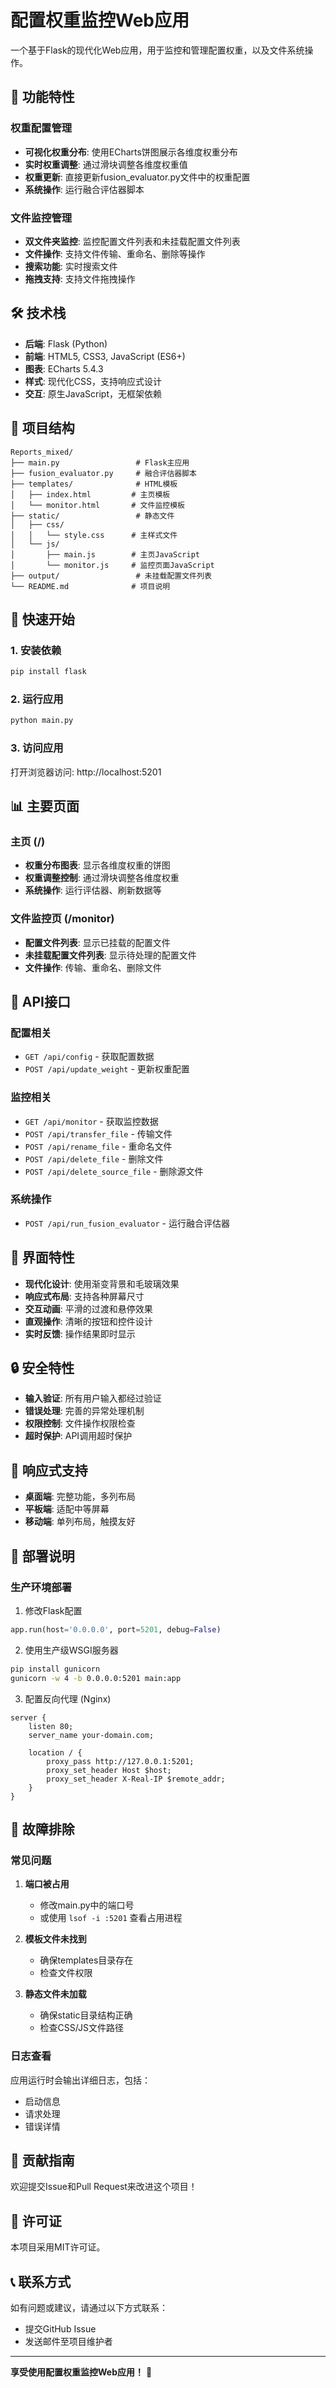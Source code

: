 # 配置权重监控Web应用

一个基于Flask的现代化Web应用，用于监控和管理配置权重，以及文件系统操作。

## 🚀 功能特性

### 权重配置管理
- **可视化权重分布**: 使用ECharts饼图展示各维度权重分布
- **实时权重调整**: 通过滑块调整各维度权重值
- **权重更新**: 直接更新fusion_evaluator.py文件中的权重配置
- **系统操作**: 运行融合评估器脚本

### 文件监控管理
- **双文件夹监控**: 监控配置文件列表和未挂载配置文件列表
- **文件操作**: 支持文件传输、重命名、删除等操作
- **搜索功能**: 实时搜索文件
- **拖拽支持**: 支持文件拖拽操作

## 🛠️ 技术栈

- **后端**: Flask (Python)
- **前端**: HTML5, CSS3, JavaScript (ES6+)
- **图表**: ECharts 5.4.3
- **样式**: 现代化CSS，支持响应式设计
- **交互**: 原生JavaScript，无框架依赖

## 📁 项目结构

```
Reports_mixed/
├── main.py                 # Flask主应用
├── fusion_evaluator.py     # 融合评估器脚本
├── templates/              # HTML模板
│   ├── index.html         # 主页模板
│   └── monitor.html       # 文件监控模板
├── static/                 # 静态文件
│   ├── css/
│   │   └── style.css      # 主样式文件
│   └── js/
│       ├── main.js        # 主页JavaScript
│       └── monitor.js     # 监控页面JavaScript
├── output/                 # 未挂载配置文件列表
└── README.md              # 项目说明
```

## 🚀 快速开始

### 1. 安装依赖

```bash
pip install flask
```

### 2. 运行应用

```bash
python main.py
```

### 3. 访问应用

打开浏览器访问: http://localhost:5201

## 📊 主要页面

### 主页 (/)
- **权重分布图表**: 显示各维度权重的饼图
- **权重调整控制**: 通过滑块调整各维度权重
- **系统操作**: 运行评估器、刷新数据等

### 文件监控页 (/monitor)
- **配置文件列表**: 显示已挂载的配置文件
- **未挂载配置文件列表**: 显示待处理的配置文件
- **文件操作**: 传输、重命名、删除文件

## 🔧 API接口

### 配置相关
- `GET /api/config` - 获取配置数据
- `POST /api/update_weight` - 更新权重配置

### 监控相关
- `GET /api/monitor` - 获取监控数据
- `POST /api/transfer_file` - 传输文件
- `POST /api/rename_file` - 重命名文件
- `POST /api/delete_file` - 删除文件
- `POST /api/delete_source_file` - 删除源文件

### 系统操作
- `POST /api/run_fusion_evaluator` - 运行融合评估器

## 🎨 界面特性

- **现代化设计**: 使用渐变背景和毛玻璃效果
- **响应式布局**: 支持各种屏幕尺寸
- **交互动画**: 平滑的过渡和悬停效果
- **直观操作**: 清晰的按钮和控件设计
- **实时反馈**: 操作结果即时显示

## 🔒 安全特性

- **输入验证**: 所有用户输入都经过验证
- **错误处理**: 完善的异常处理机制
- **权限控制**: 文件操作权限检查
- **超时保护**: API调用超时保护

## 📱 响应式支持

- **桌面端**: 完整功能，多列布局
- **平板端**: 适配中等屏幕
- **移动端**: 单列布局，触摸友好

## 🚀 部署说明

### 生产环境部署

1. 修改Flask配置
```python
app.run(host='0.0.0.0', port=5201, debug=False)
```

2. 使用生产级WSGI服务器
```bash
pip install gunicorn
gunicorn -w 4 -b 0.0.0.0:5201 main:app
```

3. 配置反向代理 (Nginx)
```nginx
server {
    listen 80;
    server_name your-domain.com;
    
    location / {
        proxy_pass http://127.0.0.1:5201;
        proxy_set_header Host $host;
        proxy_set_header X-Real-IP $remote_addr;
    }
}
```

## 🐛 故障排除

### 常见问题

1. **端口被占用**
   - 修改main.py中的端口号
   - 或使用 `lsof -i :5201` 查看占用进程

2. **模板文件未找到**
   - 确保templates目录存在
   - 检查文件权限

3. **静态文件未加载**
   - 确保static目录结构正确
   - 检查CSS/JS文件路径

### 日志查看

应用运行时会输出详细日志，包括：
- 启动信息
- 请求处理
- 错误详情

## 🤝 贡献指南

欢迎提交Issue和Pull Request来改进这个项目！

## 📄 许可证

本项目采用MIT许可证。

## 📞 联系方式

如有问题或建议，请通过以下方式联系：
- 提交GitHub Issue
- 发送邮件至项目维护者

---

**享受使用配置权重监控Web应用！** 🎉